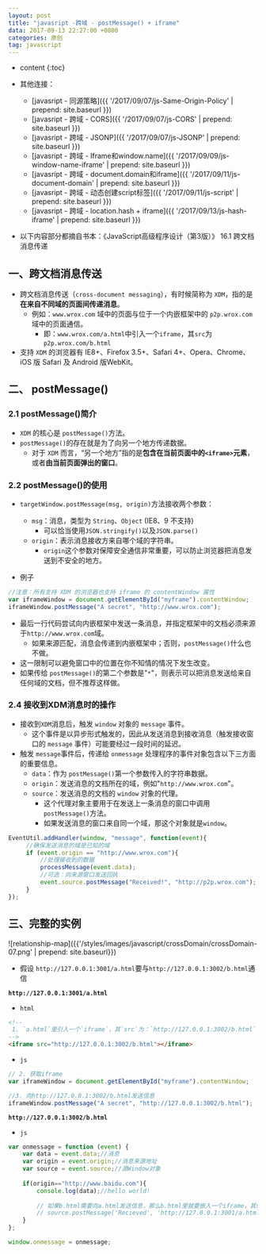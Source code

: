```yaml
---
layout: post
title: "javasript -跨域 - postMessage() + iframe"
data: 2017-09-13 22:27:00 +0800
categories: 原创
tag: javascript
---
```

* content
{:toc}

* 其他连接：
    + [javasript - 同源策略]({{ '/2017/09/07/js-Same-Origin-Policy' | prepend: site.baseurl }})
    + [javasript - 跨域 - CORS]({{ '/2017/09/07/js-CORS' | prepend: site.baseurl }})
    + [javasript - 跨域 - JSONP]({{ '/2017/09/07/js-JSONP' | prepend: site.baseurl }})
    + [javasript - 跨域 - Iframe和window.name]({{ '/2017/09/09/js-window-name-iframe' | prepend: site.baseurl }})
    + [javasript - 跨域 - document.domain和iframe]({{ '/2017/09/11/js-document-domain' | prepend: site.baseurl }})
    + [javasript - 跨域 - 动态创建script标签]({{ '/2017/09/11/js-script' | prepend: site.baseurl }})
    + [javasript - 跨域 - location.hash + iframe]({{ '/2017/09/13/js-hash-iframe' | prepend: site.baseurl }})
  
* 以下内容部分都摘自书本：《JavaScript高级程序设计（第3版）》 16.1 跨文档消息传递

<!-- more -->

## 一、跨文档消息传送

* 跨文档消息传送（`cross-document messaging`），有时候简称为 `XDM`，指的是**在来自不同域的页面间传递消息**。
    * 例如：`www.wrox.com` 域中的页面与位于一个内嵌框架中的 `p2p.wrox.com`域中的页面通信。
        * 即：`www.wrox.com/a.html`中引入一个`iframe`，其`src`为`p2p.wrox.com/b.html`
* 支持 `XDM` 的浏览器有 IE8+、Firefox 3.5+、Safari 4+、Opera、Chrome、iOS 版 Safari 及 Android 版WebKit。
        
## 二、 postMessage()

### 2.1 postMessage()简介

* `XDM` 的核心是 `postMessage()`方法。
* `postMessage()`的存在就是为了向另一个地方传递数据。
    * 对于 `XDM` 而言，“另一个地方”指的是**包含在当前页面中的`<iframe>`元素**，或者**由当前页面弹出的窗口**。

### 2.2 postMessage()的使用

* `targetWindow.postMessage(msg, origin)`方法接收两个参数：
    * `msg`：消息，类型为 `String`、`Object` (IE8、9 不支持)
        * 可以恰当使用`JSON.stringify()`以及`JSON.parse()`
    * `origin`：表示消息接收方来自哪个域的字符串。
        * `origin`这个参数对保障安全通信非常重要，可以防止浏览器把消息发送到不安全的地方。
        
* 例子
```js
//注意：所有支持 XDM 的浏览器也支持 iframe 的 contentWindow 属性
var iframeWindow = document.getElementById("myframe").contentWindow;
iframeWindow.postMessage("A secret", "http://www.wrox.com"); 
```

* 最后一行代码尝试向内嵌框架中发送一条消息，并指定框架中的文档必须来源于`http://www.wrox.com`域。
    * 如果来源匹配，消息会传递到内嵌框架中；否则，`postMessage()`什么也不做。
* 这一限制可以避免窗口中的位置在你不知情的情况下发生改变。
* 如果传给 `postMessage()`的第二个参数是"`*`"，则表示可以把消息发送给来自任何域的文档，但不推荐这样做。

### 2.4 接收到XDM消息时的操作

* 接收到`XDM`消息后，触发 `window` 对象的 `message` 事件。
    * 这个事件是以异步形式触发的，因此从发送消息到接收消息（触发接收窗口的 `message` 事件）可能要经过一段时间的延迟。
* 触发 `message`事件后，传递给 `onmessage` 处理程序的事件对象包含以下三方面的重要信息。
    * `data`：作为 `postMessage()`第一个参数传入的字符串数据。
    * `origin`：发送消息的文档所在的域，例如"`http://www.wrox.com`"。
    * `source`：发送消息的文档的 `window` 对象的代理。
        * 这个代理对象主要用于在发送上一条消息的窗口中调用 `postMessage()`方法。
        * 如果发送消息的窗口来自同一个域，那这个对象就是`window`。
        
```js
EventUtil.addHandler(window, "message", function(event){
     //确保发送消息的域是已知的域
     if (event.origin == "http://www.wrox.com"){
         //处理接收到的数据
         processMessage(event.data);
         //可选：向来源窗口发送回执
         event.source.postMessage("Received!", "http://p2p.wrox.com");
     }
}); 
```

## 三、完整的实例

![relationship-map]({{'/styles/images/javascript/crossDomain/crossDomain-07.png' | prepend: site.baseurl}})

* 假设 `http://127.0.0.1:3001/a.html`要与`http://127.0.0.1:3002/b.html`通信

**`http://127.0.0.1:3001/a.html`**

* `html`
```html
<!--  
 1. `a.html`里引入一个`iframe`，其`src`为：`http://127.0.0.1:3002/b.html`
-->
<iframe src="http://127.0.0.1:3002/b.html"></iframe>
```

* `js`
```js
// 2. 获取iframe
var iframeWindow = document.getElementById("myframe").contentWindow;

//3. 向http://127.0.0.1:3002/b.html发送信息
iframeWindow.postMessage("A secret", "http://127.0.0.1:3002/b.html"); 
```

**`http://127.0.0.1:3002/b.html`**

* `js`
```js
var onmessage = function (event) {  
    var data = event.data;//消息  
    var origin = event.origin;//消息来源地址  
    var source = event.source;//源Window对象 
     
    if(origin=="http://www.baidu.com"){  
        console.log(data);//hello world! 
         
        // 如果b.html需要向a.html发送信息，那么b.html里就要嵌入一个iframe，其src为http://127.0.0.1:3001/a.html 
        // source.postMessage('Recieved', 'http://127.0.0.1:3001/a.html');
    }  
};  

window.onmessage = onmessage;  

```